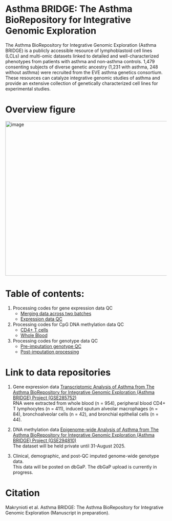 # Asthma BRIDGE: The Asthma BioRepository for Integrative Genomic Exploration

The Asthma BioRepository for Integrative Genomic Exploration (Asthma BRIDGE) is a publicly accessible resource of lymphoblastoid cell lines (LCLs) and multi-omic datasets linked to detailed and well-characterized phenotypes from patients with asthma and non-asthma controls. 1,479 consenting subjects of diverse genetic ancestry (1,231 with asthma, 248 without asthma) were recruited from the EVE asthma genetics consortium. These resources can catalyze integrative genomic studies of asthma and provide an extensive collection of genetically characterized cell lines for experimental studies.
# Overview figure
<img width="731" height="481" alt="image" src="https://github.com/user-attachments/assets/b77ba709-68fb-4920-9886-8f481d404e76" />



# Table of contents:

1. Processing codes for gene expression data QC
   - [Merging data across two batches](https://github.com/heidim-dev/ASTHMA-BRIDGE/blob/main/expression/data_merge_code.R)
   - [Expression data QC](https://github.com/heidim-dev/ASTHMA-BRIDGE/blob/main/expression/Data%20QC%20code.R)
2. Processing codes for CpG DNA methylation data QC
   - [CD4+ T cells](https://github.com/heidim-dev/ASTHMA-BRIDGE/blob/main/methylation/ABRIDGE_450k_CD4_preprocessing_methylation.Rmd)
   - [Whole Blood](https://github.com/heidim-dev/ASTHMA-BRIDGE/blob/main/methylation/ABRIDGE_450k_WBC_preprocessing.Rmd)
3. Processing codes for genotype data QC
   - [Pre-imputation genotype QC](https://github.com/heidim-dev/ASTHMA-BRIDGE/blob/main/genotype/preimputation)
   - [Post-imputation processing](https://github.com/heidim-dev/ASTHMA-BRIDGE/tree/main/genotype/postimputation) 

# Link to data repositories 

1. Gene expression data
[Transcriptomic Analysis of Asthma from The Asthma BioRepository for Integrative Genomic Exploration (Asthma BRIDGE) Project (GSE285752)](https://www.ncbi.nlm.nih.gov/geo/query/acc.cgi?acc=GSE285752)  
    RNA were extracted from whole blood (n = 954), peripheral blood CD4+ T lymphocytes (n = 411), induced sputum alveolar macrophages (n = 84), bronchoalveolar cells (n = 42), and bronchial epithelial cells (n = 44).

2. DNA methylation data
[Epigenome-wide Analysis of Asthma from The Asthma BioRepository for Integrative Genomic Exploration (Asthma BRIDGE) Project (GSE294810)](https://www.ncbi.nlm.nih.gov/geo/query/acc.cgi?acc=GSE294810)  
    The dataset will be held private until 31-August 2025.

3. Clinical, demographic, and post-QC imputed genome-wide genotype data.  
    This data will be posted on dbGaP. The dbGaP upload is currently in progress. 

# Citation
Makrynioti et al. Asthma BRIDGE: The Asthma BioRepository for Integrative Genomic Exploration (Manuscript in preparation).


